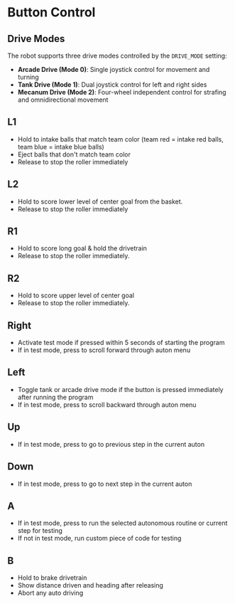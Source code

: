 # Button Control

## Drive Modes
The robot supports three drive modes controlled by the `DRIVE_MODE` setting:
- **Arcade Drive (Mode 0)**: Single joystick control for movement and turning
- **Tank Drive (Mode 1)**: Dual joystick control for left and right sides
- **Mecanum Drive (Mode 2)**: Four-wheel independent control for strafing and omnidirectional movement

## L1
*  Hold to intake balls that match team color (team red = intake red balls, team blue = intake blue balls)
*  Eject balls that don't match team color
*  Release to stop the roller immediately

## L2
*  Hold to score lower level of center goal from the basket.
*  Release to stop the roller immediately

## R1
*  Hold to score long goal & hold the drivetrain
*  Release to stop the roller immediately.

## R2
*  Hold to score upper level of center goal 
*  Release to stop the roller immediately.

## Right
*  Activate test mode if pressed within 5 seconds of starting the program
*  If in test mode, press to scroll forward through auton menu

## Left
*  Toggle tank or arcade drive mode if the button is pressed immediately after running the program
*  If in test mode, press to scroll backward through auton menu

## Up
*  If in test mode, press to go to previous step in the current auton

## Down
*  If in test mode, press to go to next step in the current auton

## A
*  If in test mode, press to run the selected autonomous routine or current step for testing
*  If not in test mode, run custom piece of code for testing

## B
*  Hold to brake drivetrain
*  Show distance driven and heading after releasing
*  Abort any auto driving





